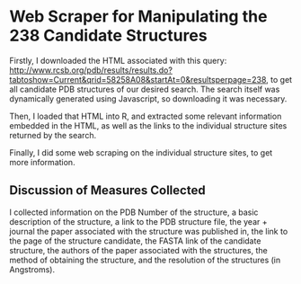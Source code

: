 # Web Scraper for Manipulating the 238 Candidate Structures

Firstly, I downloaded the HTML associated with this query: http://www.rcsb.org/pdb/results/results.do?tabtoshow=Current&qrid=58258A08&startAt=0&resultsperpage=238, to get all candidate PDB structures of our desired search. The search itself was dynamically generated using Javascript, so downloading it was necessary.

Then, I loaded that HTML into R, and extracted some relevant information embedded in the HTML, as well as the links to the individual structure sites returned by the search.

Finally, I did some web scraping on the individual structure sites, to get more information.

## Discussion of Measures Collected

I collected information on the PDB Number of the structure, a basic description of the structure, a link to the PDB structure file, the year + journal the paper associated with the structure was published in, the link to the page of the structure candidate, the FASTA link of the candidate structure, the authors of the paper associated with the structures, the method of obtaining the structure, and the resolution of the structures (in Angstroms).
